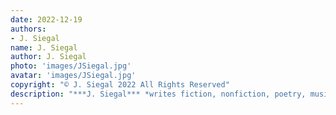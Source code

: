 ```yaml
---
date: 2022-12-19
authors:
- J. Siegal
name: J. Siegal
author: J. Siegal
photo: 'images/JSiegal.jpg'
avatar: 'images/JSiegal.jpg'
copyright: "© J. Siegal 2022 All Rights Reserved"
description: "***J. Siegal*** *writes fiction, nonfiction, poetry, music, and code. He plays barrelhouse piano and produces the musical group* Red Spot Rhythm Section. *His writing has appeared in* Michigan Quarterly Review *and* Skeptic Magazine, *among others. Currently, he is at work on his first novel. He lives with his wife and two children near Chicago, IL. You can find out more on [his website](https://joshuasiegal.org/) or [Twitter](https://twitter.com/joshuasiegal).*"
---
```


